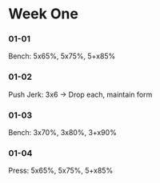 # Week One

### 01-01
Bench:
5x65%, 5x75%, 5+x85%

### 01-02
Push Jerk:
3x6
    -> Drop each, maintain form

### 01-03
Bench:
3x70%, 3x80%, 3+x90%

### 01-04
Press:
5x65%, 5x75%, 5+x85%

